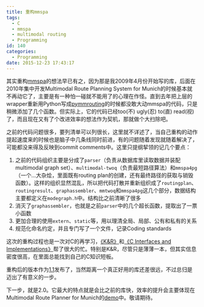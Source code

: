 ```yaml
---
title: 重构mmspa
tags:
  - C
  - mmspa
  - multimodal routing
  - Programming
id: 140
categories:
  - Programming
date: 2015-12-23 17:43:17
---
```


其实重构[mmspa](https://github.com/tumluliu/mmspa)的想法早已有之，因为那是我2009年4月份开始写的库，后面在2010年集中开发Multimodal Route Planning System for Munich的时候基本就不再动它了，主要是有一种怕一碰就不能用了的心理在作怪。直到去年把上层的wrapper重新用Python写成[pymmrouting](https://github.com/tumluliu/pymmrouting)的时候都没敢大动mmspa的代码，只是稍微添加了几个函数。但实际上，它的代码已经too(不) ugly(忍) to(直) read(视)了，而且现在又有了个改进效率的想法作为契机，那就做个大扫除吧。

之前的代码问题很多，要列清单可以列很长，这里就不详述了，当自己重构的动作提起速度来的时候也是脑子中几条线同时前进，有的问题随着发现就随着解决了，可能都没来得及反映到commit comments中。这里只提纲挈领的记几个要点：

1.  之前的代码组织主要是分成了`parser`（负责从数据库里读取数据并装配multimodal graph set）、`multimodal-twoq`（负责最短路径算法）和`mmspa4pg`（一个&#8230;大杂烩，里面既有routing plan的创建，还有最终路径的获取与销毁函数）。这样的组织显然混乱，所以把代码打散并重新组织成了`routingplan`、`routingresult`、`graphassembler`、`mmtwoq`和`mmspa4pg`这几个部分，数据结构主要都定义在`modegraph.h`中。结构比之前清晰了很多
2.  消灭了`graphassembler`，也就是之前`parser`中的几个超长函数，提取出了一票小函数
3.  更加合理的使用`extern`、`static`等，用以理清全局、局部、公有和私有的关系
4.  规范化命名约定，并且专门写了一个文件，记录Coding standards

这次的重构过程也是一次对C的再学习，[《K&amp;R》](http://www.wikiwand.com/en/The_C_Programming_Language)和[《C Interfaces and Implementations》](http://www.amazon.com/Interfaces-Implementations-Techniques-Creating-Reusable/dp/0201498413)帮了很大的忙。特别是K&amp;R，尽管只是薄薄一本，但其实信息密度很高，在里面总能找到自己的C知识短板。

重构后的版本作为[1.1](https://github.com/tumluliu/mmspa/releases/tag/v1.1)发布了，当然距离一个真正好用的库还差很远，不过总归是迈出了有意义的一步。

下一步，就是2.0。它最大的特点就是会比之前的库快，效率的提升会主要体现在Multimodal Route Planner for Munich的[demo](http://luliu.me/projects/mmrp/)中。敬请期待。
